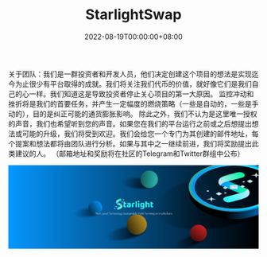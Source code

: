 ﻿---
title: "StarlightSwap"
description: "关于团队：我们是一群投资者和开发人员，他们决定创建这个项目的想法是实现少数平台"
date: 2022-08-19T00:00:00+08:00
lastmod: 2022-08-19T00:00:00+08:00
draft: false
authors: ["boogArno"]
featuredImage: "starlightswap.png"
tags: ["DeFi","StarlightSwap"]
categories: ["nfts"]
nfts: ["DeFi"]
blockchain: "BSC"
website: "https://dappradar.com/"
twitter: "https://twitter.com/starlightswap"
discord: ""
telegram: "https://t.me/starlightcommu"
github: ""
youtube: ""
twitch: ""
facebook: ""
instagram: ""
reddit: ""
medium: ""
steam: ""
gitbook: ""
googleplay: ""
appstore: ""
status: "Live"
weight: 
lightgallery: true
toc: true
pinned: false
recommend: false
recommend1: false
---
关于团队：我们是一群投资者和开发人员，他们决定创建这个项目的想法是实现迄今为止很少有平台取得的成就。我们将关注我们代币的价值，就好像它们是我们自己的心一样。我们知道这是导致投资者停止关心项目的第一大原因。
监控冲动和挫折将是我们的首要任务，并产生一定幅度的燃烧策略（一些是自动的，一些是手动的），目的是纠正可能的通货膨胀影响。
除此之外，我们不认为是这里唯一授权的声音，我们也希望听到您的声音。如果您在我们的平台运行之前或之后想提出想法或可能的升级，我们将受到欢迎。我们会给您一个专门为其创建的邮件地址，每个提案和想法都将由团队进行分析。如果与其中之一继续前进，我们将奖励提出此类建议的人。 （邮箱地址和奖励将在社区的Telegram和Twitter群组中公布）

![1080x360](1080x360.jpg)